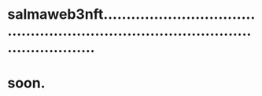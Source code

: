 # salmaweb3nft.........................................................................................................
# soon.
